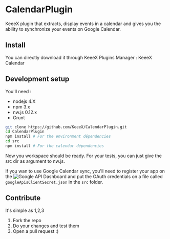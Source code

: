 # CalendarPlugin
KeeeX plugin that extracts, display events in a calendar and gives you the ability to synchronize your events on Google Calendar.

## Install
You can directly download it through KeeeX Plugins Manager : KeeeX Calendar

## Development setup
You'll need :
* nodejs 4.X
* npm 3.x
* nw.js 0.12.x
* Grunt


```bash
git clone https://github.com/KeeeX/CalendarPlugin.git
cd CalendarPlugin
npm install # For the environment dépendencies
cd src
npm install # For the calendar dépendencies
```

Now you workspace should be ready.
For your tests, you can just give the src dir as argument to nw.js.

If you wan to use Google Calendar sync, you'll need to register your app on the ![Google API Dashboard](https://console.developers.google.com/apis) and put the OAuth credentials on a file called `googleApisClientSecret.json` in the `src` folder. 

## Contribute
It's simple as 1,2,3

1. Fork the repo
2. Do your changes and test them
3. Open a pull request :)